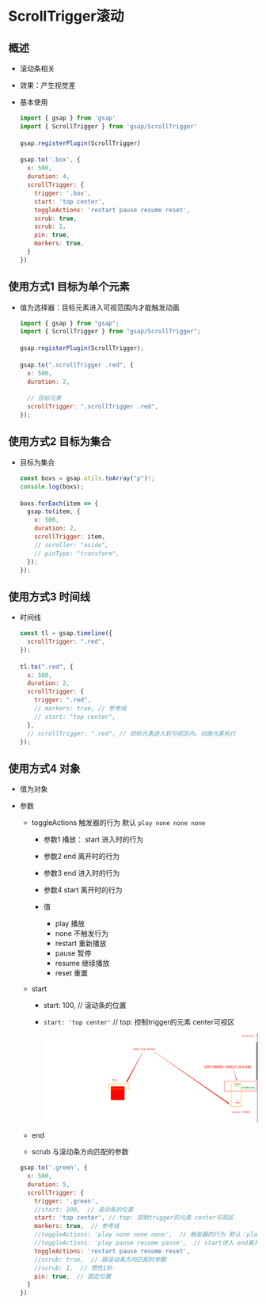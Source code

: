 # ScrollTrigger滚动

## 概述

+ 滚动条相关
+ 效果：产生视觉差

+ 基本使用

  ```js
  import { gsap } from 'gsap'
  import { ScrollTrigger } from 'gsap/ScrollTrigger'

  gsap.registerPlugin(ScrollTrigger)

  gsap.to('.box', {
    x: 500,
    duration: 4,
    scrollTrigger: {
      trigger: '.box',
      start: 'top center',
      toggleActions: 'restart pause resume reset',
      scrub: true,
      scrub: 1,
      pin: true,
      markers: true,
    }
  })
  ```

## 使用方式1 目标为单个元素

+ 值为选择器：目标元素进入可视范围内才能触发动画

  ```js
  import { gsap } from "gsap";
  import { ScrollTrigger } from "gsap/ScrollTrigger";

  gsap.registerPlugin(ScrollTrigger);

  gsap.to(".scrollTrigger .red", {
    x: 500,
    duration: 2,

    // 目标元素
    scrollTrigger: ".scrollTrigger .red",
  });
  ```

## 使用方式2 目标为集合

+ 目标为集合

  ```js
  const boxs = gsap.utils.toArray("p")!;
  console.log(boxs);

  boxs.forEach(item => {
    gsap.to(item, {
      x: 500,
      duration: 2,
      scrollTrigger: item,
      // scroller: "aside",
      // pinType: "transform",
    });
  });
  ```

## 使用方式3 时间线

+ 时间线

  ```js
  const tl = gsap.timeline({
    scrollTrigger: ".red",
  });

  tl.to(".red", {
    x: 500,
    duration: 2,
    scrollTrigger: {
      trigger: ".red",
      // markers: true, // 参考线
      // start: "top center",
    },
    // scrollTrigger: ".red", // 目标元素进入到可视区内，动画元素执行
  });
  ```

## 使用方式4 对象

+ 值为对象

+ 参数

  + toggleActions 触发器的行为 默认 `play none none none`

    + 参数1 播放： start 进入时的行为
    + 参数2 end 离开时的行为
    + 参数3 end 进入时的行为
    + 参数4 start 离开时的行为

    + 值

      + play 播放
      + none 不触发行为
      + restart 重新播放
      + pause 暂停
      + resume 继续播放
      + reset 重置

  + start

    + start: 100,  // 滚动条的位置
    + `start: 'top center'` // top: 控制trigger的元素 center可视区

      ![alt text](images/ScrollTrigger滚动之start.png)


  + end

  + scrub 与滚动条方向匹配的参数

  ```js
  gsap.to('.green', {
    x: 500,
    duration: 5,
    scrollTrigger: {
      trigger: '.green',
      //start: 100,  // 滚动条的位置
      start: 'top center', // top: 控制trigger的元素 center可视区
      markers: true,  // 参考线
      //toggleActions: 'play none none none',  // 触发器的行为 默认：play播放
      //toggleActions: 'play pause resume pause',  // start进入 end离开 end进入 start离开
      toggleActions: 'restart pause resume reset',
      //scrub: true,  // 跟滚动条方向匹配的参数
      //scrub: 1,  // 惯性1秒
      pin: true,  // 固定位置
    }
  })
  ```

